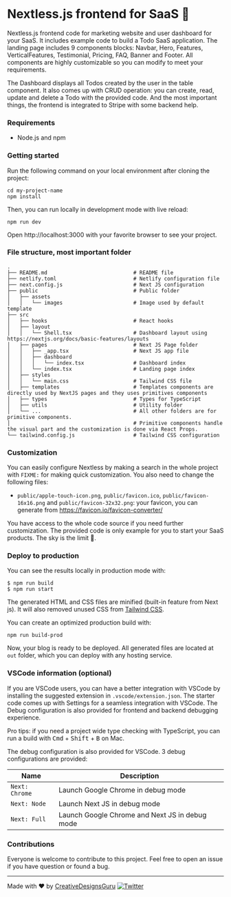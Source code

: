 # Nextless.js frontend for SaaS 🚀

Nextless.js frontend code for marketing website and user dashboard for your SaaS. It includes example code to build a Todo SaaS application. The landing page includes 9 components blocks: Navbar, Hero, Features, VerticalFeatures, Testimonial, Pricing, FAQ, Banner and Footer. All components are highly customizable so you can modify to meet your requirements.

The Dashboard displays all Todos created by the user in the table component. It also comes up with CRUD operation: you can create, read, update and delete a Todo with the provided code. And the most important things, the frontend is integrated to Stripe with some backend help.

### Requirements

- Node.js and npm

### Getting started

Run the following command on your local environment after cloning the project:

```
cd my-project-name
npm install
```

Then, you can run locally in development mode with live reload:

```
npm run dev
```

Open http://localhost:3000 with your favorite browser to see your project.

### File structure, most important folder

```
.
├── README.md                            # README file
├── netlify.toml                         # Netlify configuration file
├── next.config.js                       # Next JS configuration
├── public                               # Public folder
│   ├── assets
│   │   └── images                       # Image used by default template
├── src
│   ├── hooks                            # React hooks
│   ├── layout
│   │   └── Shell.tsx                    # Dashboard layout using https://nextjs.org/docs/basic-features/layouts
│   ├── pages                            # Next JS Page folder
│   │   ├── _app.tsx                     # Next JS app file
│   │   ├── dashboard
│   │   │   └── index.tsx                # Dashboard index
│   │   └── index.tsx                    # Landing page index
│   ├── styles
│   │   └── main.css                     # Tailwind CSS file
│   ├── templates                        # Templates components are directly used by NextJS pages and they uses primitives components
│   ├── types                            # Types for TypeScript
│   ├── utils                            # Utility folder
│   └── ...                              # All other folders are for primitive components.
│                                        # Primitive components handle the visual part and the customization is done via React Props.
└── tailwind.config.js                   # Tailwind CSS configuration
```

### Customization

You can easily configure Nextless by making a search in the whole project with `FIXME:` for making quick customization. You also need to change the following files:

- `public/apple-touch-icon.png`, `public/favicon.ico`, `public/favicon-16x16.png` and `public/favicon-32x32.png`: your favicon, you can generate from https://favicon.io/favicon-converter/

You have access to the whole code source if you need further customization. The provided code is only example for you to start your SaaS products. The sky is the limit 🚀.

### Deploy to production

You can see the results locally in production mode with:

```
$ npm run build
$ npm run start
```

The generated HTML and CSS files are minified (built-in feature from Next js). It will also removed unused CSS from [Tailwind CSS](https://tailwindcss.com).

You can create an optimized production build with:

```
npm run build-prod
```

Now, your blog is ready to be deployed. All generated files are located at `out` folder, which you can deploy with any hosting service.

### VSCode information (optional)

If you are VSCode users, you can have a better integration with VSCode by installing the suggested extension in `.vscode/extension.json`. The starter code comes up with Settings for a seamless integration with VSCode. The Debug configuration is also provided for frontend and backend debugging experience.

Pro tips: if you need a project wide type checking with TypeScript, you can run a build with <kbd>Cmd</kbd> + <kbd>Shift</kbd> + <kbd>B</kbd> on Mac.

The debug configuration is also provided for VSCode. 3 debug configurations are provided:

| Name | Description |
| --- | ----------- |
| `Next: Chrome` | Launch Google Chrome in debug mode |
| `Next: Node` | Launch Next JS in debug mode |
| `Next: Full` | Launch Google Chrome and Next JS in debug mode |

### Contributions

Everyone is welcome to contribute to this project. Feel free to open an issue if you have question or found a bug.

---

Made with ♥ by [CreativeDesignsGuru](https://creativedesignsguru.com) [![Twitter](https://img.shields.io/twitter/url/https/twitter.com/cloudposse.svg?style=social&label=Follow%20%40Ixartz)](https://twitter.com/ixartz)
